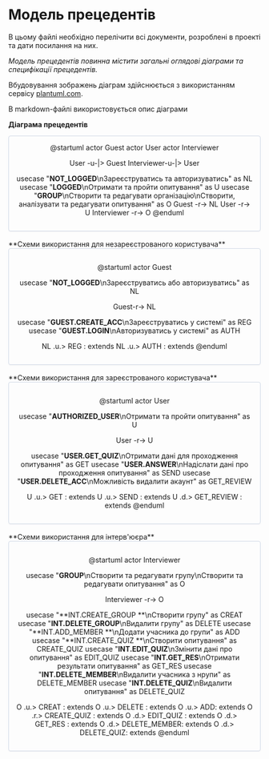 # Модель прецедентів

В цьому файлі необхідно перелічити всі документи, розроблені в проекті та дати посилання на них.

*Модель прецедентів повинна містити загальні оглядові діаграми та специфікації прецедентів.*



Вбудовування зображень діаграм здійснюється з використанням сервісу [plantuml.com](https://plantuml.com/). 

В markdown-файлі використовується опис діаграми

**Діаграма прецедентів**

<center style="
    border-radius:4px;
    border: 1px solid #cfd7e6;
    box-shadow: 0 1px 3px 0 rgba(89,105,129,.05), 0 1px 1px 0 rgba(0,0,0,.025);
    padding: 1em;"
>
@startuml
actor Guest
actor User
actor Interviewer

User -u-|> Guest
Interviewer-u-|> User

usecase "**NOT_LOGGED**\nЗареєструватись та авторизуватись" as NL
usecase "**LOGGED**\nОтримати та пройти опитування" as U
usecase "**GROUP**\nСтворити та редагувати організацію\nСтворити, аналізувати та редагувати опитування" as O
Guest -r-> NL
User -r-> U
Interviewer -r-> O
@enduml
</center>
<br>
**Схеми використання для незареєстрованого користувача**
<center style="
    border-radius:4px;
    border: 1px solid #cfd7e6;
    box-shadow: 0 1px 3px 0 rgba(89,105,129,.05), 0 1px 1px 0 rgba(0,0,0,.025);
    padding: 1em;"
>

@startuml
actor Guest

usecase "**NOT_LOGGED**\nЗареєструватись або авторизуватись" as NL

Guest-r-> NL

usecase "**GUEST.CREATE_ACC**\nЗареєструватись у системі" as REG
usecase "**GUEST.LOGIN**\nАвторизуватись у системі" as AUTH

NL .u.> REG : extends
NL .u.> AUTH : extends
@enduml

</center>
<br>
**Схеми використання для зареєстрованого користувача**
<center style="
    border-radius:4px;
    border: 1px solid #cfd7e6;
    box-shadow: 0 1px 3px 0 rgba(89,105,129,.05), 0 1px 1px 0 rgba(0,0,0,.025);
    padding: 1em;"
>

@startuml
actor User

usecase "**AUTHORIZED_USER**\nОтримати та пройти опитування" as U

User -r-> U

usecase "**USER.GET_QUIZ**\nОтримати дані для проходження опитування" as GET
usecase "**USER.ANSWER**\nНадіслати дані про проходження опитування" as SEND
usecase "**USER.DELETE_ACC**\nМожливість видалити акаунт" as GET_REVIEW

U .u.> GET : extends
U .u.> SEND : extends
U .d.> GET_REVIEW : extends
@enduml

</center>
<br>
**Схеми використання для інтерв'юєра**
<center style="
    border-radius:4px;
    border: 1px solid #cfd7e6;
    box-shadow: 0 1px 3px 0 rgba(89,105,129,.05), 0 1px 1px 0 rgba(0,0,0,.025);
    padding: 1em;"
>

@startuml
actor Interviewer

usecase "**GROUP**\nСтворити та редагувати групу\nСтворити та редагувати опитування" as O

Interviewer -r-> O

usecase "**INT.CREATE_GROUP **\nСтворити групу" as CREAT
usecase "**INT.DELETE_GROUP**\nВидалити групу" as DELETE
usecase "**INT.ADD_MEMBER **\nДодати учасника до групи" as ADD
usecase "**INT.CREATE_QUIZ  **\nСтворити опитування" as CREATE_QUIZ
usecase "**INT.EDIT_QUIZ**\nЗмінити дані про опитування" as EDIT_QUIZ
usecase "**INT.GET_RES**\nОтримати результати опитування" as GET_RES
usecase "**INT.DELETE_MEMBER**\nВидалити учасника з нрупи" as DELETE_MEMBER
usecase "**INT.DELETE_QUIZ**\nВидалити опитування" as DELETE_QUIZ

O .u.> CREAT : extends
O .u.> DELETE : extends
O .u.> ADD: extends
O .r.> CREATE_QUIZ : extends
O .d.> EDIT_QUIZ : extends
O .d.> GET_RES : extends
O .d.> DELETE_MEMBER: extends
O .d.> DELETE_QUIZ: extends
@enduml
</center>